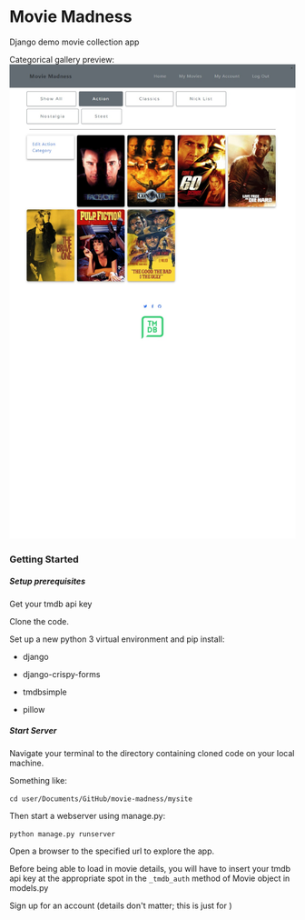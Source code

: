 # Movie Madness
Django demo movie collection app

Categorical gallery preview:
![alt text](https://raw.githubusercontent.com/grant-king/movie-madness/6624043c66882c8aa0bc78a234b2a59e503ceb96/mysite/screenshot_categories_gallery.jpg "category list view")

### Getting Started

##### Setup prerequisites
Get your tmdb api key

Clone the code.

Set up a new python 3 virtual environment and pip install:

* django

* django-crispy-forms

* tmdbsimple

* pillow

##### Start Server
Navigate your terminal to the directory containing cloned code on your local machine.

Something like:

 ` cd user/Documents/GitHub/movie-madness/mysite `

 Then start a webserver using manage.py:

 ` python manage.py runserver `

 Open a browser to the specified url to explore the app.

Before being able to load in movie details, you will have to insert your tmdb api key at the appropriate spot in the ` _tmdb_auth ` method of Movie object in models.py

Sign up for an account (details don't matter; this is just for )
